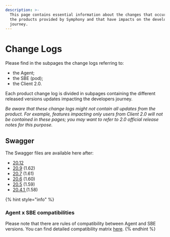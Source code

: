 ```yaml
---
description: >-
  This page contains essential information about the changes that occurred in
  the products provided by Symphony and that have impacts on the developer
  journey.
---
```


# Change Logs

Please find in the subpages the change logs referring to:

* the Agent;
* the SBE (pod);
* the Client 2.0.

Each product change log is divided in subpages containing the different released versions updates impacting the developers journey.

_Be aware that these change logs might not contain all updates from the product. For example, features impacting only users from Client 2.0 will not be contained in these pages; you may want to refer to 2.0 official release notes for this purpose._

## Swagger

The Swagger files are available here after:

* [20.12](https://github.com/symphonyoss/symphony-api-spec/tree/20.12)
* [20.9](https://github.com/symphonyoss/symphony-api-spec/tree/20.9) (1.62)
* [20.7](https://github.com/symphonyoss/symphony-api-spec/tree/20.7) (1.61)
* [20.6](https://github.com/symphonyoss/symphony-api-spec/tree/20.6) (1.60)
* [20.5](https://github.com/finos/symphony-api-spec/tree/20.5.1) (1.59)
* [20.4.1 ](https://github.com/symphonyoss/symphony-api-spec/tree/20.4.1)(1.58)

{% hint style="info" %}
### Agent x SBE compatibilities

Please note that there are rules of compatibility between Agent and SBE versions. You can find detailed compatibility matrix [here](../agent-guide/sbe-x-agent-compatibility-matrix.md).
{% endhint %}

